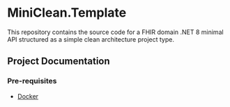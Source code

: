 # MiniClean.Template 

This repository contains the source code for a FHIR domain .NET 8 minimal API
structured as a simple clean architecture project type.

## Project Documentation

### Pre-requisites

- [Docker](https://docs.docker.com/get-docker/)

